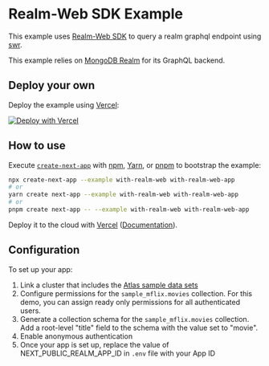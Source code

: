 # Realm-Web SDK Example

This example uses [Realm-Web SDK](https://docs.mongodb.com/realm/web/) to query a realm graphql endpoint using [swr](https://swr.vercel.app/).

This example relies on [MongoDB Realm](https://www.mongodb.com/realm) for its GraphQL backend.

## Deploy your own

Deploy the example using [Vercel](https://vercel.com?utm_source=github&utm_medium=readme&utm_campaign=next-example):

[![Deploy with Vercel](https://vercel.com/button)](https://vercel.com/new/git/external?repository-url=https://github.com/vercel/next.js/tree/canary/examples/with-realm-web&project-name=with-realm-web&repository-name=with-realm-web)

## How to use

Execute [`create-next-app`](https://github.com/vercel/next.js/tree/canary/packages/create-next-app) with [npm](https://docs.npmjs.com/cli/init), [Yarn](https://yarnpkg.com/lang/en/docs/cli/create/), or [pnpm](https://pnpm.io) to bootstrap the example:

```bash
npx create-next-app --example with-realm-web with-realm-web-app
# or
yarn create next-app --example with-realm-web with-realm-web-app
# or
pnpm create next-app -- --example with-realm-web with-realm-web-app
```

Deploy it to the cloud with [Vercel](https://vercel.com/new?utm_source=github&utm_medium=readme&utm_campaign=next-example) ([Documentation](https://nextjs.org/docs/deployment)).

## Configuration

To set up your app:

1. Link a cluster that includes the [Atlas sample data sets](https://docs.atlas.mongodb.com/sample-data/)
2. Configure permissions for the `sample_mflix.movies` collection. For this
   demo, you can assign ready only permissions for all authenticated users.
3. Generate a collection schema for the `sample_mflix.movies` collection.
   Add a root-level "title" field to the schema with the value set to "movie".
4. Enable anonymous authentication
5. Once your app is set up, replace the value of NEXT_PUBLIC_REALM_APP_ID in `.env` file with your App ID
